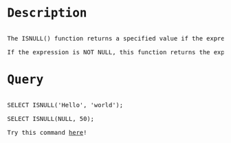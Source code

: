 <pre>
<h1>Description</h1>
The ISNULL() function returns a specified value if the expression is NULL.

If the expression is NOT NULL, this function returns the expression.
<h1>Query</h1>
SELECT ISNULL('Hello', 'world');

SELECT ISNULL(NULL, 50);

Try this command <a href="https://www.w3schools.com/sql/trysql.asp?filename=trysql_select_all">here</a>!
</pre>
